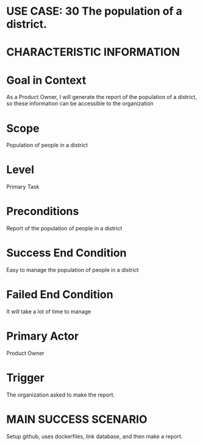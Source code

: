 # USE CASE: 30 The population of a district.
# CHARACTERISTIC INFORMATION

# Goal in Context
As a Product Owner, I will generate the report of the population of a district, so these information can be accessible to the organization

# Scope
Population of people in a district

# Level
Primary Task

# Preconditions
Report of the population of people in a district

# Success End Condition
Easy to manage the population of people in a district

# Failed End Condition
It will take a lot of time to manage

# Primary Actor
Product Owner

# Trigger
The organization asked to make the report.

# MAIN SUCCESS SCENARIO
Setup github, uses dockerfiles, link database, and then make a report.
